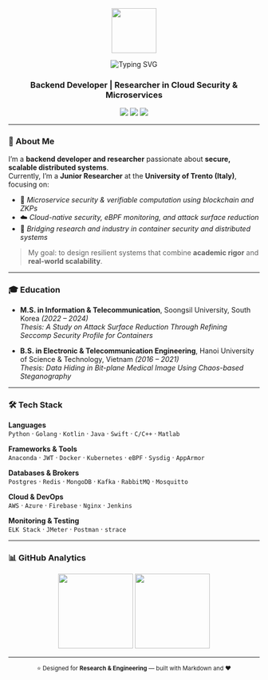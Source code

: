 <!-- README.md -->

<div align="center">
  <img src="https://media.giphy.com/media/MeJgB3yMMwIaHmKD4z/giphy.gif" width="90"/>
</div>

<p align="center">
  <img src="https://readme-typing-svg.demolab.com?font=Fira+Code&pause=2000&color=00BFFF&center=true&vCenter=true&width=600&lines=Hi%2C+I'm+Nguyen+Thi+Thuy+Linh+%F0%9F%91%8B" alt="Typing SVG" />
</p>
<h3 align="center">Backend Developer | Researcher in Cloud Security & Microservices</h3>

<p align="center">
  <a href="https://www.linkedin.com/in/thi-thuy-linh-nguyen-5294431a0/"><img src="https://img.shields.io/badge/LinkedIn-blue?style=for-the-badge&logo=linkedin&logoColor=white"></a>
  <a href="mailto:linhntt.unitn@gmail.com"><img src="https://img.shields.io/badge/Gmail-red?style=for-the-badge&logo=gmail&logoColor=white"></a>
  <a href="https://github.com/Linhhntt"><img src="https://img.shields.io/badge/GitHub-black?style=for-the-badge&logo=github&logoColor=white"></a>
</p>

---

### 🧭 About Me

I’m a **backend developer and researcher** passionate about **secure, scalable distributed systems**.  
Currently, I’m a **Junior Researcher** at the **University of Trento (Italy)**, focusing on:
- 🧩 *Microservice security & verifiable computation using blockchain and ZKPs*
- ☁️ *Cloud-native security, eBPF monitoring, and attack surface reduction*
- 🔐 *Bridging research and industry in container security and distributed systems*

> My goal: to design resilient systems that combine **academic rigor** and **real-world scalability**.

---

### 🎓 Education

- **M.S. in Information & Telecommunication**, Soongsil University, South Korea *(2022 – 2024)*  
  *Thesis: A Study on Attack Surface Reduction Through Refining Seccomp Security Profile for Containers*

- **B.S. in Electronic & Telecommunication Engineering**, Hanoi University of Science & Technology, Vietnam *(2016 – 2021)*  
  *Thesis: Data Hiding in Bit-plane Medical Image Using Chaos-based Steganography*

---


### 🛠️ Tech Stack

**Languages**  
`Python` · `Golang` · `Kotlin` · `Java` · `Swift` · `C/C++` · `Matlab`

**Frameworks & Tools**  
 `Anaconda` · `JWT` · `Docker` · `Kubernetes` · `eBPF` · `Sysdig` · `AppArmor`

**Databases & Brokers**  
`Postgres` · `Redis` · `MongoDB` · `Kafka` · `RabbitMQ` · `Mosquitto`

**Cloud & DevOps**  
`AWS` · `Azure` · `Firebase` · `Nginx` · `Jenkins` 

**Monitoring & Testing**  
`ELK Stack` · `JMeter` · `Postman` · `strace`

---

### 📊 GitHub Analytics

<p align="center">
  <img src="https://github-readme-stats.vercel.app/api?username=clientcli&show_icons=true&theme=transparent&hide_title=true" height="150" />
  <img src="https://github-readme-stats.vercel.app/api/top-langs/?username=clientcli&layout=compact&theme=transparent" height="150" />
</p>

---

<div align="center">
  <sub>⭐ Designed for <b>Research & Engineering</b> — built with Markdown and ❤️</sub>
</div>
